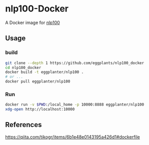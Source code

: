 # nlp100-Docker

A Docker image for [nlp100](http://www.cl.ecei.tohoku.ac.jp/nlp100/)

## Usage

### build

```bash
git clone --depth 1 https://github.com/eggplants/nlp100_docker
cd nlp100_docker
docker build -t eggplanter/nlp100 .
# or ...
docker pull eggplanter/nlp100
```

### Run

```bash
docker run -v $PWD:/local_home -p 10000:8888 eggplanter/nlp100
xdg-open http://localhost:10000
```

## References

<https://qiita.com/tikogr/items/6b1e48e0143195a426d1#dockerfile>
